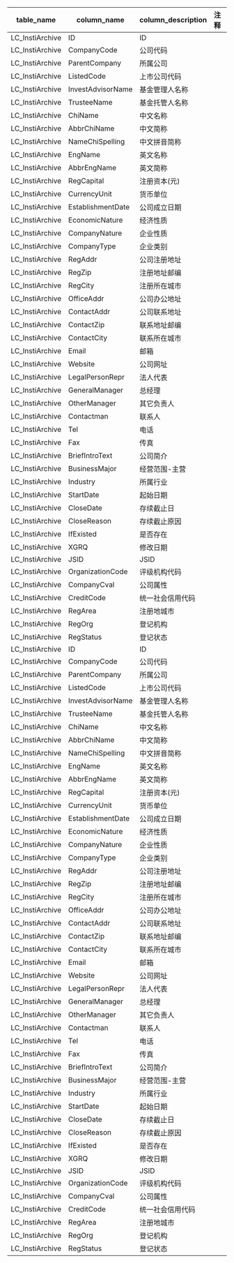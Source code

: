 | table_name| column_name | column_description | 注释 | Annotation |
|---|---|---|---|---|
| LC_InstiArchive | ID| ID |||
| LC_InstiArchive | CompanyCode | 公司代码 |||
| LC_InstiArchive | ParentCompany | 所属公司 |||
| LC_InstiArchive | ListedCode| 上市公司代码 |||
| LC_InstiArchive | InvestAdvisorName | 基金管理人名称 |||
| LC_InstiArchive | TrusteeName | 基金托管人名称 |||
| LC_InstiArchive | ChiName | 中文名称 |||
| LC_InstiArchive | AbbrChiName | 中文简称 |||
| LC_InstiArchive | NameChiSpelling | 中文拼音简称 |||
| LC_InstiArchive | EngName | 英文名称 |||
| LC_InstiArchive | AbbrEngName | 英文简称 |||
| LC_InstiArchive | RegCapital| 注册资本(元) |||
| LC_InstiArchive | CurrencyUnit| 货币单位 |||
| LC_InstiArchive | EstablishmentDate | 公司成立日期 |||
| LC_InstiArchive | EconomicNature| 经济性质 |||
| LC_InstiArchive | CompanyNature | 企业性质 |||
| LC_InstiArchive | CompanyType | 企业类别 |||
| LC_InstiArchive | RegAddr | 公司注册地址 |||
| LC_InstiArchive | RegZip| 注册地址邮编 |||
| LC_InstiArchive | RegCity | 注册所在城市 |||
| LC_InstiArchive | OfficeAddr| 公司办公地址 |||
| LC_InstiArchive | ContactAddr | 公司联系地址 |||
| LC_InstiArchive | ContactZip| 联系地址邮编 |||
| LC_InstiArchive | ContactCity | 联系所在城市 |||
| LC_InstiArchive | Email | 邮箱 |||
| LC_InstiArchive | Website | 公司网址 |||
| LC_InstiArchive | LegalPersonRepr | 法人代表 |||
| LC_InstiArchive | GeneralManager| 总经理 |||
| LC_InstiArchive | OtherManager| 其它负责人 |||
| LC_InstiArchive | Contactman| 联系人 |||
| LC_InstiArchive | Tel | 电话 |||
| LC_InstiArchive | Fax | 传真 |||
| LC_InstiArchive | BriefIntroText| 公司简介 |||
| LC_InstiArchive | BusinessMajor | 经营范围-主营|||
| LC_InstiArchive | Industry| 所属行业 |||
| LC_InstiArchive | StartDate | 起始日期 |||
| LC_InstiArchive | CloseDate | 存续截止日 |||
| LC_InstiArchive | CloseReason | 存续截止原因 |||
| LC_InstiArchive | IfExisted | 是否存在 |||
| LC_InstiArchive | XGRQ| 修改日期 |||
| LC_InstiArchive | JSID| JSID |||
| LC_InstiArchive | OrganizationCode| 评级机构代码 |||
| LC_InstiArchive | CompanyCval | 公司属性 |||
| LC_InstiArchive | CreditCode| 统一社会信用代码 |||
| LC_InstiArchive | RegArea | 注册地城市 |||
| LC_InstiArchive | RegOrg| 登记机构 |||
| LC_InstiArchive | RegStatus | 登记状态 |||
| LC_InstiArchive | ID| ID |||
| LC_InstiArchive | CompanyCode | 公司代码 |||
| LC_InstiArchive | ParentCompany | 所属公司 |||
| LC_InstiArchive | ListedCode| 上市公司代码 |||
| LC_InstiArchive | InvestAdvisorName | 基金管理人名称 |||
| LC_InstiArchive | TrusteeName | 基金托管人名称 |||
| LC_InstiArchive | ChiName | 中文名称 |||
| LC_InstiArchive | AbbrChiName | 中文简称 |||
| LC_InstiArchive | NameChiSpelling | 中文拼音简称 |||
| LC_InstiArchive | EngName | 英文名称 |||
| LC_InstiArchive | AbbrEngName | 英文简称 |||
| LC_InstiArchive | RegCapital| 注册资本(元) |||
| LC_InstiArchive | CurrencyUnit| 货币单位 |||
| LC_InstiArchive | EstablishmentDate | 公司成立日期 |||
| LC_InstiArchive | EconomicNature| 经济性质 |||
| LC_InstiArchive | CompanyNature | 企业性质 |||
| LC_InstiArchive | CompanyType | 企业类别 |||
| LC_InstiArchive | RegAddr | 公司注册地址 |||
| LC_InstiArchive | RegZip| 注册地址邮编 |||
| LC_InstiArchive | RegCity | 注册所在城市 |||
| LC_InstiArchive | OfficeAddr| 公司办公地址 |||
| LC_InstiArchive | ContactAddr | 公司联系地址 |||
| LC_InstiArchive | ContactZip| 联系地址邮编 |||
| LC_InstiArchive | ContactCity | 联系所在城市 |||
| LC_InstiArchive | Email | 邮箱 |||
| LC_InstiArchive | Website | 公司网址 |||
| LC_InstiArchive | LegalPersonRepr | 法人代表 |||
| LC_InstiArchive | GeneralManager| 总经理 |||
| LC_InstiArchive | OtherManager| 其它负责人 |||
| LC_InstiArchive | Contactman| 联系人 |||
| LC_InstiArchive | Tel | 电话 |||
| LC_InstiArchive | Fax | 传真 |||
| LC_InstiArchive | BriefIntroText| 公司简介 |||
| LC_InstiArchive | BusinessMajor | 经营范围-主营|||
| LC_InstiArchive | Industry| 所属行业 |||
| LC_InstiArchive | StartDate | 起始日期 |||
| LC_InstiArchive | CloseDate | 存续截止日 |||
| LC_InstiArchive | CloseReason | 存续截止原因 |||
| LC_InstiArchive | IfExisted | 是否存在 |||
| LC_InstiArchive | XGRQ| 修改日期 |||
| LC_InstiArchive | JSID| JSID |||
| LC_InstiArchive | OrganizationCode| 评级机构代码 |||
| LC_InstiArchive | CompanyCval | 公司属性 |||
| LC_InstiArchive | CreditCode| 统一社会信用代码 |||
| LC_InstiArchive | RegArea | 注册地城市 |||
| LC_InstiArchive | RegOrg| 登记机构 |||
| LC_InstiArchive | RegStatus | 登记状态 |||